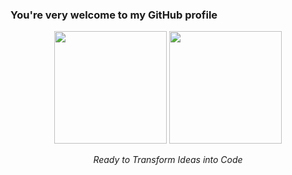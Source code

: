 ### You're very welcome to my GitHub profile

<div align="center">
  <img height="180em" src="https://github-readme-stats.vercel.app/api?username=tagrgr&show_icons=true&rank_icon=github&theme=tokyonight" />
  <img height="180em" src="https://github-readme-stats.vercel.app/api/top-langs/?username=tagrgr&hide_progress=true&theme=tokyonight" />
  <p><i>Ready to Transform Ideas into Code</i></p>
</div>

